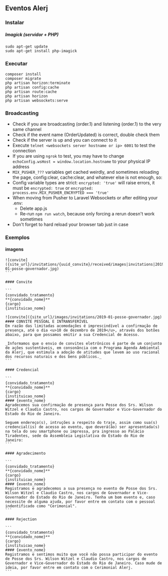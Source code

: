 ## Eventos Alerj

### Instalar

##### Imagick (servidor + PHP)

```
sudo apt-get update
sudo apt-get install php-imagick
```

### Executar

```
composer install
composer migrate
php artisan horizon:terminate
php artisan config:cache
php artisan route:cache
php artisan horizon
php artisan websockets:serve
```

### Broadcasting
- Check if you are broadcasting (order.1) and listening (order.1) to the very same channel
- Check if the event name (OrderUpdated) is correct, double check them
- Check if the server is up and you can connect to it
- Execute `telnet <websockets server hostname or ip> 6001` to test the connection
- If you are using `ngrok` to test, you may have to change `echoConfig.wsHost = window.location.hostname` to your physical IP address
- `MIX_PUSHER_???` variables get cached weirdly, and sometimes reloading the page, config:clear, cache:clear, and whatever else is not enough, so:
- Config variable types are strict: `encrypted: 'true'` will raise errors, it must be `encrypted: true` or `encrypted: process.env.MIX_PUSHER_ENCRYPTED === 'true'` 
- When moving from Pusher to Laravel Websockets or after editing your .env: 
    - Delete app.js 
    - Re-run `npm run watch`, because only forcing a rerun doesn't work sometimes
- Don't forget to hard reload your browser tab just in case
 
### Exemplos

#### imagens

````
![convite]({site_url}/invitations/{uuid_convite}/received/images|invitations|2019-01-posse-governador.jpg)
```

#### Convite

```
{convidado_tratamento}
**{convidado_nome}**
{cargo}
{instituicao_nome}

![convite]({site_url}/images/invitations/2019-01-posse-governador.jpg)
#### CONVITE PESSOAL E INTRANSFERÍVEL
Em razão das limitadas acomodações é imprescindível a confirmação de presença, até o dia <u>10 de dezembro de 2019</u>, através dos botões abaixo, para que possamos emitir a sua Credencial de Acesso.

_Informamos que o envio de convites eletrônicos é parte de um conjunto de ações sustentáveis, em consonância com o Programa Agenda Ambiental da Alerj, que estimula a adoção de atitudes que levem ao uso racional dos recursos naturais e dos bens públicos._
```

#### Credencial

```
{convidado_tratamento}
**{convidado_nome}**
{cargo}
{instituicao_nome}
#### {evento_nome}
Agradecemos sua confirmação de presença para Posse dos Srs. Wilson Witzel e Claudio Castro, nos cargos de Governador e Vice-Governador do Estado do Rio de Janeiro.

Seguem endereço(s), intruções a respeito do traje, assim como sua(s) credencial(is) de acesso ao evento, que deverá(ão) ser apresentada(s) na tela do seu smartphone ou impressa, pra ingresso ao Palácio Tiradentes, sede da Assembleia Legislativa do Estado do Rio de Janeiro:
```

#### Agradecimento

```
{convidado_tratamento}
**{convidado_nome}**
{cargo}
{instituicao_nome}
#### {evento_nome}
Registramos e agradecemos a sua presença no evento de Posse dos Srs. Wilson Witzel e Claudio Castro, nos cargos de Governador e Vice-Governador do Estado do Rio de Janeiro. Tenha um bom evento e, caso necessite de alguma ajuda, por favor entre em contato com o pessoal indentificado como "Cerimonial".
```

#### Rejection

```
{convidado_tratamento}
**{convidado_nome}**
{cargo}
{instituicao_nome}
#### {evento_nome}
Registramos e sentimos muito que você não possa participar do evento de Posse dos Srs. Wilson Witzel e Claudio Castro, nos cargos de Governador e Vice-Governador do Estado do Rio de Janeiro. Caso mude de ideia, por favor entre em contato com o Cerimonial Alerj.
```
